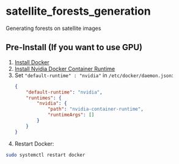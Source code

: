 # satellite_forests_generation
Generating forests on satellite images


## Pre-Install (If you want to use GPU)
1) [Install Docker](https://docs.docker.com/engine/install/ubuntu/)
2) [Install Nvidia Docker Container Runtime](https://docs.nvidia.com/datacenter/cloud-native/container-toolkit/install-guide.html#docker)
3) Set `"default-runtime" : "nvidia"` in `/etc/docker/daemon.json`:
    ```json
    {
        "default-runtime": "nvidia",
        "runtimes": {
            "nvidia": {
                "path": "nvidia-container-runtime",
                "runtimeArgs": []
            }
        }
    }
    ```
4) Restart Docker:
``` bash
sudo systemctl restart docker
```
